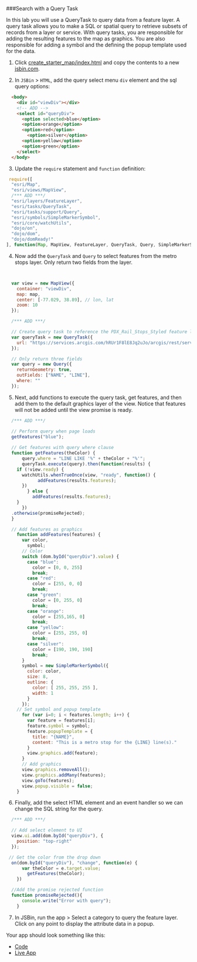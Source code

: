 ###Search with a Query Task

In this lab you will use a QueryTask to query data from a feature layer. A query task allows you to make a SQL or spatial query to retrieve subsets of records from a layer or service. With query tasks, you are responsible for adding the resulting features to the map as graphics. You are also responsible for adding a symbol and the defining the popup template used for the data.

1. Click [create_starter_map/index.html](../create_starter_map/index.html) and copy the contents to a new [jsbin.com](http://jsbin.com).

2. In `JSBin` > `HTML`, add the query select menu `div` element and the sql query options:

  ```html
    <body>
      <div id="viewDiv"></div>
      <!-- ADD -->
      <select id="queryDiv">
        <option selected>blue</option>
        <option>orange</option>
        <option>red</option>
	      <option>silver</option>
        <option>yellow</option>
        <option>green</option>
      </select>
    </body>
  ```

3. Update the `require` statement and `function` definition:

  ```javascript
   require([
    "esri/Map",
    "esri/views/MapView",
    /*** ADD ***/
    "esri/layers/FeatureLayer",
    "esri/tasks/QueryTask",
    "esri/tasks/support/Query",
    "esri/symbols/SimpleMarkerSymbol",
    "esri/core/watchUtils",
    "dojo/on",
    "dojo/dom",
    "dojo/domReady!"
  ], function(Map, MapView, FeatureLayer, QueryTask, Query, SimpleMarkerSymbol, watchUtils, on, dom) { /*** ADD ***/
  ```

4. Now add the `QueryTask` and `Query` to select features from the metro stops layer. Only return two fields from the layer.

  ```javascript
 

    var view = new MapView({
      container: "viewDiv",
      map: map,
      center: [-77.029, 38.89], // lon, lat
      zoom: 10
    });

    /*** ADD ***/

    // Create query task to reference the PDX_Rail_Stops_Styled feature layer      
    var queryTask = new QueryTask({
      url: "https://services.arcgis.com/hRUr1F8lE8Jq2uJo/arcgis/rest/services/Metro_Stations_Regional/FeatureServer/0"
    });

    // Only return three fields
    var query = new Query({
      returnGeometry: true,
      outFields: ["NAME", "LINE"],
      where: ""
    });
  ```

5. Next, add functions to execute the query task, get features, and then add them to the default graphics layer of the view. Notice that features will not be added until the view promise is ready.

  ```javascript
    /*** ADD ***/

    // Perform query when page loads
    getFeatures("blue");
	  
    // Get features with query where clause
    function getFeatures(theColor) {
        query.where = "LINE LIKE '%" + theColor + "%'";
        queryTask.execute(query).then(function(results) {
	  if (!view.ready) {
	    watchUtils.whenTrueOnce(view, "ready", function() {
              addFeatures(results.features);
	    })
          } else {
            addFeatures(results.features);
	  }  
        })
	.otherwise(promiseRejected);
    }

    // Add features as graphics
      function addFeatures(features) {
        var color,
          symbol;
        // Color
        switch (dom.byId("queryDiv").value) {
          case "blue":
            color = [0, 0, 255]
            break;
          case "red":
            color = [255, 0, 0]
            break;
          case "green":
            color = [0, 255, 0]
            break;
		  case "orange":
            color = [255,165, 0]
            break;	
		  case "yellow":
            color = [255, 255, 0]
            break;
		  case "silver":
            color = [190, 190, 190]
            break;
        }
        symbol = new SimpleMarkerSymbol({
          color: color,
          size: 8,
          outline: {
            color: [ 255, 255, 255 ],
            width: 1
          }
        });
      // Set symbol and popup template
        for (var i=0; i < features.length; i++) {
          var feature = features[i];
          feature.symbol = symbol;
          feature.popupTemplate = {
            title: "{NAME}",
            content: "This is a metro stop for the {LINE} line(s)."
          }
          view.graphics.add(feature);
        }
        // Add graphics
        view.graphics.removeAll();
        view.graphics.addMany(features);
        view.goTo(features);
        view.popup.visible = false;
      }
  ```

6. Finally, add the select HTML element and an event handler so we can change the SQL string for the query.

  ```javascript
    /*** ADD ***/

    // Add select element to UI
    view.ui.add(dom.byId("queryDiv"), {
      position: "top-right"
    });

   // Get the color from the drop down
    on(dom.byId("queryDiv"), "change", function(e) {
	    var theColor = e.target.value;
		  getFeatures(theColor);
	  })
 
    //Add the promise rejected function
    function promiseRejected(){
	    console.write("Error with query");
	  }

  ```

7. In JSBin, run the app > Select a category to query the feature layer. Click on any point to display the attribute data in a popup.

Your app should look something like this:
* [Code](index.html)
* [Live App](http://jofraley.github.io/Hacking_JavaScript/labs/jsapi/search_with_query_task/index.html)
